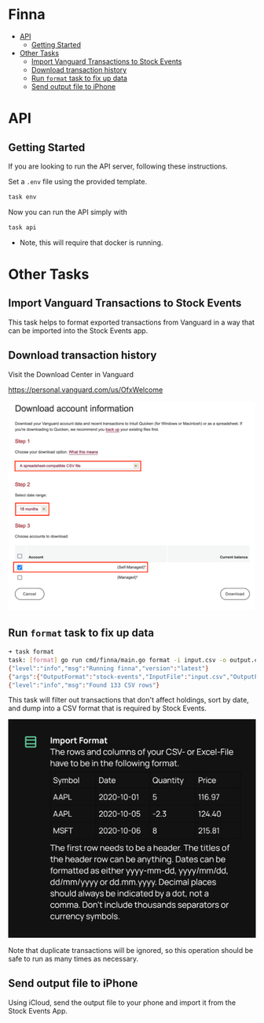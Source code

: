 # Finna <!-- omit in toc -->

- [API](#api)
  - [Getting Started](#getting-started)
- [Other Tasks](#other-tasks)
  - [Import Vanguard Transactions to Stock Events](#import-vanguard-transactions-to-stock-events)
  - [Download transaction history](#download-transaction-history)
  - [Run `format` task to fix up data](#run-format-task-to-fix-up-data)
  - [Send output file to iPhone](#send-output-file-to-iphone)

# API
## Getting Started
If you are looking to run the API server, following these instructions.

Set a `.env` file using the provided template.
```bash
task env
```

Now you can run the API simply with
```bash
task api
```
- Note, this will require that docker is running.

# Other Tasks
## Import Vanguard Transactions to Stock Events
This task helps to format exported transactions from Vanguard in a way that can be imported into the Stock Events app.
## Download transaction history
Visit the Download Center in Vanguard

https://personal.vanguard.com/us/OfxWelcome

![download-center.png](images/download-center.png)

## Run `format` task to fix up data

```bash
➜ task format
task: [format] go run cmd/finna/main.go format -i input.csv -o output.csv
{"level":"info","msg":"Running finna","version":"latest"}
{"args":{"OutputFormat":"stock-events","InputFile":"input.csv","OutputFile":"output.csv"},"level":"info","msg":"Running format command"}
{"level":"info","msg":"Found 133 CSV rows"}
```

This task will filter out transactions that don't affect holdings, sort by date, and dump into a CSV format that is required by Stock Events.

![stock-events-instructions.jpeg](images/stock-events-instructions.jpeg)

Note that duplicate transactions will be ignored, so this operation should be safe to run as many times as necessary.

## Send output file to iPhone
Using iCloud, send the output file to your phone and import it from the Stock Events App.
